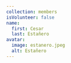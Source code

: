 ```yaml
---
collection: members
isVolunteer: false
name:
  first: Cesar
  last: Estañero
avatar:
  image: estanero.jpeg
  alt: Estañero
---
```


